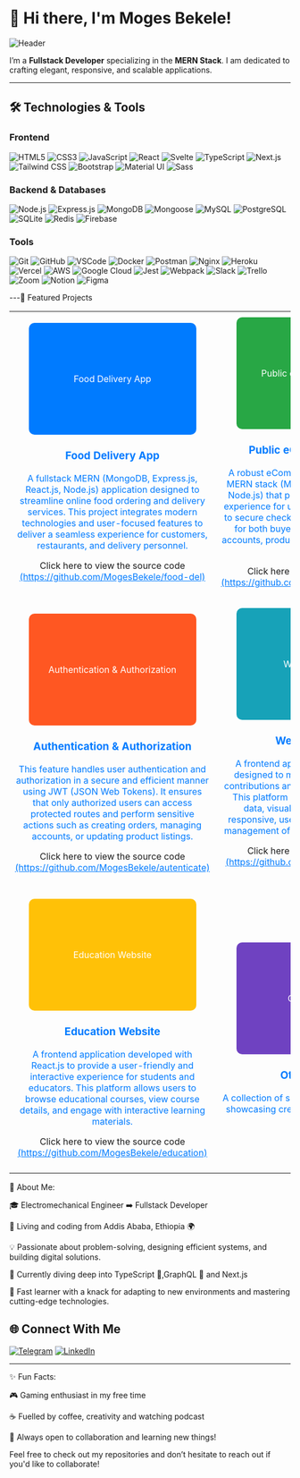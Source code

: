 # 👋 Hi there, I'm Moges Bekele!

![Header](https://via.placeholder.com/1200x400?text=Welcome+to+My+GitHub+Profile)

I’m a **Fullstack Developer** specializing in the **MERN Stack**. I am dedicated to crafting elegant, responsive, and scalable applications.

---

## 🛠️ Technologies & Tools
### Frontend
![HTML5](https://img.shields.io/badge/HTML5-E34F26?style=for-the-badge&logo=html5&logoColor=white)
![CSS3](https://img.shields.io/badge/CSS3-1572B6?style=for-the-badge&logo=css3&logoColor=white)
![JavaScript](https://img.shields.io/badge/JavaScript-F7DF1E?style=for-the-badge&logo=javascript&logoColor=black)
![React](https://img.shields.io/badge/React-61DAFB?style=for-the-badge&logo=react&logoColor=black)
![Svelte](https://img.shields.io/badge/Svelte-FF3E00?style=for-the-badge&logo=svelte&logoColor=white)
![TypeScript](https://img.shields.io/badge/TypeScript-3178C6?style=for-the-badge&logo=typescript&logoColor=white)
![Next.js](https://img.shields.io/badge/Next.js-000000?style=for-the-badge&logo=next.js&logoColor=white)
![Tailwind CSS](https://img.shields.io/badge/TailwindCSS-06B6D4?style=for-the-badge&logo=tailwindcss&logoColor=white)
![Bootstrap](https://img.shields.io/badge/Bootstrap-7952B3?style=for-the-badge&logo=bootstrap&logoColor=white)
![Material UI](https://img.shields.io/badge/Material_UI-0081CB?style=for-the-badge&logo=mui&logoColor=white)
![Sass](https://img.shields.io/badge/Sass-CC6699?style=for-the-badge&logo=sass&logoColor=white)


### Backend & Databases
![Node.js](https://img.shields.io/badge/Node.js-339933?style=for-the-badge&logo=node.js&logoColor=white)
![Express.js](https://img.shields.io/badge/Express.js-000000?style=for-the-badge&logo=express&logoColor=white)
![MongoDB](https://img.shields.io/badge/MongoDB-47A248?style=for-the-badge&logo=mongodb&logoColor=white)
![Mongoose](https://img.shields.io/badge/Mongoose-880000?style=for-the-badge&logo=mongoose&logoColor=white)
![MySQL](https://img.shields.io/badge/MySQL-4479A1?style=for-the-badge&logo=mysql&logoColor=white)
![PostgreSQL](https://img.shields.io/badge/PostgreSQL-336791?style=for-the-badge&logo=postgresql&logoColor=white)
![SQLite](https://img.shields.io/badge/SQLite-003B57?style=for-the-badge&logo=sqlite&logoColor=white)
![Redis](https://img.shields.io/badge/Redis-DC382D?style=for-the-badge&logo=redis&logoColor=white)
![Firebase](https://img.shields.io/badge/Firebase-FFCB2F?style=for-the-badge&logo=firebase&logoColor=black)

### Tools

![Git](https://img.shields.io/badge/Git-F05032?style=for-the-badge&logo=git&logoColor=white)
![GitHub](https://img.shields.io/badge/GitHub-181717?style=for-the-badge&logo=github&logoColor=white)
![VSCode](https://img.shields.io/badge/VSCode-0078D4?style=for-the-badge&logo=visualstudiocode&logoColor=white)
![Docker](https://img.shields.io/badge/Docker-2496ED?style=for-the-badge&logo=docker&logoColor=white)
![Postman](https://img.shields.io/badge/Postman-FF6C37?style=for-the-badge&logo=postman&logoColor=white)
![Nginx](https://img.shields.io/badge/Nginx-009639?style=for-the-badge&logo=nginx&logoColor=white)
![Heroku](https://img.shields.io/badge/Heroku-430098?style=for-the-badge&logo=heroku&logoColor=white)
![Vercel](https://img.shields.io/badge/Vercel-000000?style=for-the-badge&logo=vercel&logoColor=white)
![AWS](https://img.shields.io/badge/Amazon_AWS-232F3E?style=for-the-badge&logo=amazonaws&logoColor=white)
![Google Cloud](https://img.shields.io/badge/Google_Cloud-4285F4?style=for-the-badge&logo=googlecloud&logoColor=white)
![Jest](https://img.shields.io/badge/Jest-94403C?style=for-the-badge&logo=jest&logoColor=white)
![Webpack](https://img.shields.io/badge/Webpack-8DD6F9?style=for-the-badge&logo=webpack&logoColor=black)
![Slack](https://img.shields.io/badge/Slack-4A154B?style=for-the-badge&logo=slack&logoColor=white)
![Trello](https://img.shields.io/badge/Trello-0079BF?style=for-the-badge&logo=trello&logoColor=white)
![Zoom](https://img.shields.io/badge/Zoom-2D8CFF?style=for-the-badge&logo=zoom&logoColor=white)
![Notion](https://img.shields.io/badge/Notion-000000?style=for-the-badge&logo=notion&logoColor=white)
![Figma](https://img.shields.io/badge/Figma-F24E1E?style=for-the-badge&logo=figma&logoColor=white)



---🚀 Featured Projects
<div align="center">
  <table>
    <tr>
      <td align="center" style="padding: 10px;">
        <div style="width: 300px; height: 200px; background-color: #007bff; border-radius: 10px; color: white; display: flex; align-items: center; justify-content: center;">
          <span>Food Delivery App</span>
        </div>
        <h3 style="color: #007bff;">Food Delivery App</h3>
        <p style="color: #007bff;">A fullstack MERN (MongoDB, Express.js, React.js, Node.js) application designed to streamline online food ordering and delivery services. This project integrates modern technologies and user-focused features to deliver a seamless experience for customers, restaurants, and delivery personnel.</p>
        <p>Click here to view the source code <a href="https://github.com/MogesBekele/food-del" style="color: #007bff;">(https://github.com/MogesBekele/food-del)</a></p>
      </td>
      <td align="center" style="padding: 10px;">
        <div style="width: 300px; height: 200px; background-color: #28a745; border-radius: 10px; color: white; display: flex; align-items: center; justify-content: center;">
          <span>Public eCommerce Platform</span>
        </div>
        <h3 style="color: #007bff;">Public eCommerce Platform</h3>
        <p style="color: #007bff;">A robust eCommerce platform built with the MERN stack (MongoDB, Express.js, React.js, Node.js) that provides a seamless shopping experience for users, from browsing products to secure checkout. This platform is designed for both buyers and sellers, offering user accounts, product management, and real-time updates.</p>
        <p>Click here to view the source code <a href="https://github.com/MogesBekele/Ecomerce" style="color: #007bff;">(https://github.com/MogesBekele/ecommerce)</a></p>
      </td>
    </tr>
    <tr>
      <td align="center" style="padding: 10px;">
        <div style="width: 300px; height: 200px; background-color: #ff5722; border-radius: 10px; color: white; display: flex; align-items: center; justify-content: center;">
          <span>Authentication & Authorization</span>
        </div>
        <h3 style="color: #007bff;">Authentication & Authorization</h3>
        <p style="color: #007bff;">This feature handles user authentication and authorization in a secure and efficient manner using JWT (JSON Web Tokens). It ensures that only authorized users can access protected routes and perform sensitive actions such as creating orders, managing accounts, or updating product listings.</p>
        <p>Click here to view the source code <a href="https://github.com/MogesBekele/autenticate" style="color: #007bff;">(https://github.com/MogesBekele/autenticate)</a></p>
      </td>
      <td align="center" style="padding: 10px;">
        <div style="width: 300px; height: 200px; background-color: #17a2b8; border-radius: 10px; color: white; display: flex; align-items: center; justify-content: center;">
          <span>Wende's Website</span>
        </div>
        <h3 style="color: #007bff;">Wende's Website</h3>
        <p style="color: #007bff;">A frontend application built with React.js designed to manage and display pension contributions and VAT reports for businesses. This platform allows users to interact with data, visualize reports, and access a responsive, user-friendly interface for easy management of pension and VAT information.</p>
        <p>Click here to view the source code <a href="https://github.com/MogesBekele/wende-s-website" style="color: #007bff;">(https://github.com/MogesBekele/wende-s-website)</a></p>
      </td>
    </tr>
    <tr>
      <td align="center" style="padding: 10px;">
        <div style="width: 300px; height: 200px; background-color: #ffc107; border-radius: 10px; color: white; display: flex; align-items: center; justify-content: center;">
          <span>Education Website</span>
        </div>
        <h3 style="color: #007bff;">Education Website</h3>
        <p style="color: #007bff;">A frontend application developed with React.js to provide a user-friendly and interactive experience for students and educators. This platform allows users to browse educational courses, view course details, and engage with interactive learning materials.</p>
        <p>Click here to view the source code <a href="https://github.com/MogesBekele/education" style="color: #007bff;"> 
    (https://github.com/MogesBekele/education)</a></p>
      </td>
      <td align="center" style="padding: 10px;">
        <div style="width: 300px; height: 200px; background-color: #6f42c1; border-radius: 10px; color: white; display: flex; align-items: center; justify-content: center;">
          <span>Other Websites</span>
        </div>
        <h3 style="color: #007bff;">Other Websites</h3>
        <p style="color: #007bff;">A collection of simple and functional websites, showcasing creative layouts and clean code.</p>
      </td>
    </tr>
  </table>
</div>



🌟 About Me:

🎓 Electromechanical Engineer ➡️ Fullstack Developer

📍 Living and coding from Addis Ababa, Ethiopia 🌍

💡 Passionate about problem-solving, designing efficient systems, and building digital solutions.

🧠 Currently diving deep into TypeScript 🚀,GraphQL 🔗 and Next.js

🌱 Fast learner with a knack for adapting to new environments and mastering cutting-edge technologies.



## 🌐 Connect With Me
[![Telegram](https://img.shields.io/badge/Telegram-26A5E4?style=for-the-badge&logo=telegram&logoColor=white)](https://t.me/moges868)
[![LinkedIn](https://img.shields.io/badge/LinkedIn-0A66C2?style=for-the-badge&logo=linkedin&logoColor=white)](https://www.linkedin.com/in/moges-bekele-3b7794189)



---

✨ Fun Facts:

🎮 Gaming enthusiast in my free time

☕ Fuelled by coffee, creativity and watching podcast

💬 Always open to collaboration and learning new things!

Feel free to check out my repositories and don’t hesitate to reach out if you'd like to collaborate!
